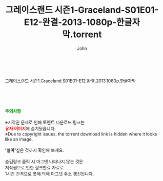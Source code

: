 ﻿---
layout: post
title:  "그레이스랜드 시즌1-Graceland-S01E01-E12-완결-2013-1080p-한글자막.torrent"
author: John
categories: [ 드라마 ]
tags: [  ]
image:  
description: "그레이스랜드 시즌1-Graceland-S01E01-E12-완결-2013-1080p-한글자막 torrent 정보 공유"
toc: true
toc_sticky: true
---

<br>
<div class="view-img">
<img alt="" class="img-tag" content="https://www.torrentmobile61.com/data/file/drama/2041236358_lXzRivna_933390171b9bb520b3fb05b37d2c7ee4bf168d0d.jpg" itemprop="image" src="https://www.torrentmobile61.com/data/file/drama/2041236358_lXzRivna_933390171b9bb520b3fb05b37d2c7ee4bf168d0d.jpg"/></div><div class="view-content" itemprop="description">
<p>그레이스랜드 시즌1.Graceland.S01E01-E12.완결.2013.1080p.한글자막<br/></p> </div>
    
<br><br><br>
<p data-ke-size="size16"><b><span style="color: green;">주의사항</span></b><br /><br />※저작권 문제로 인해 토렌트 다운로드 링크는<br /><b><span style="color: red;">유사 이미지</span></b>에 숨겨뒀습니다.<br />※Due to copyright issues, the torrent download link is hidden where it looks like an image.<br /><br /><b>'설마'</b>싶은 것까지 확인해 보세요.<br /><br />숨김링크 클릭 시 마그넷 나타나지 않는 것은<br />저작권으로 인한 링크만료 자료로<br />1시간 간격으로 봇에 의해 마그넷 주소 갱신됩니다.</p>
